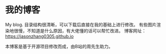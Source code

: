 # 我的博客
My blog.
目录结构很清晰，可以下载后直接在我的基础上进行修改。
有些图片渲染地很慢，不知道是什么原因，有大佬懂的话可以帮忙改进。
博客网址：https://jasonzhang0305.github.io

本博客是基于开源项目修改而成，由B站的周先生助力。

